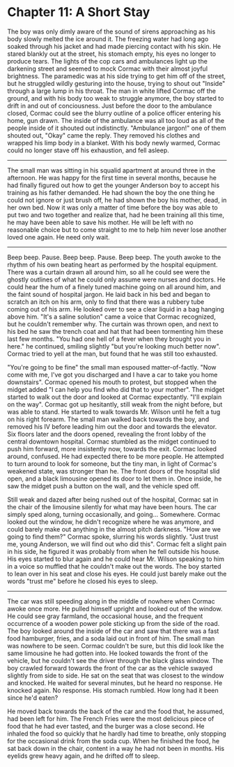 # Chapter 11: A Short Stay

The boy was only dimly aware of the sound of sirens approaching as his body slowly melted the ice around it. The freezing water had long ago soaked through his jacket and had made piercing contact with his skin. He stared blankly out at the street, his stomach empty, his eyes no longer to produce tears. The lights of the cop cars and ambulances light up the darkening street and seemed to mock Cormac with their almost joyful brightness. The paramedic was at his side trying to get him off of the street, but he struggled wildly gesturing into the house, trying to shout out "Inside" through a large lump in his throat. The man in white lifted Cormac off the ground, and with his body too weak to struggle anymore, the boy started to drift in and out of conciousness. Just before the door to the ambulance closed, Cormac could see the blurry outline of a police officer entering his home, gun drawn. The inside of the ambulance was all too loud as all of the people inside of it shouted out indistinctly. "Ambulance jargon!" one of them shouted out, "Okay" came the reply. They removed his clothes and wrapped his limp body in a blanket. With his body newly warmed, Cormac could no longer stave off his exhaustion, and fell asleep.

* * *

The small man was sitting in his squalid apartment at around three in the afternoon. He was happy for the first time in several months, because he had finally figured out how to get the younger Anderson boy to accept his training as his father demanded. He had shown the boy the one thing he could not ignore or just brush off, he had shown the boy his mother, dead, in her own bed. Now it was only a matter of time before the boy was able to put two and two together and realize that, had he been training all this time, he may have been able to save his mother. He will be left with no reasonable choice but to come straight to me to help him never lose another loved one again. He need only wait.

* * *

Beep beep. Pause. Beep beep. Pause. Beep beep. The youth awoke to the rhythm of his own beating heart as performed by the hospital equipment. There was a curtain drawn all around him, so all he could see were the ghostly outlines of what he could only assume were nurses and doctors. He could hear the hum of a finely tuned machine going on all around him, and the faint sound of hospital jargon. He laid back in his bed and began to scratch an itch on his arm, only to find that there was a rubbery tube coming out of his arm. He looked over to see a clear liquid in a bag hanging above him. "It's a saline solution" came a voice that Cormac recognized, but he couldn't remember why. The curtain was thrown open, and next to his bed he saw the trench coat and hat that had been tormenting him these last few months. "You had one hell of a fever when they brought you in here." he continued, smiling slightly "but you're looking much better now". Cormac tried to yell at the man, but found that he was still too exhausted.

"You're going to be fine" the small man espoused matter-of-factly. "Now come with me, I've got you discharged and I have a car to take you home downstairs". Cormac opened his mouth to protest, but stopped when the midget added "I can help you find who did that to your mother". The midget started to walk out the door and looked at Cormac expectantly. "I'll explain on the way". Cormac got up hesitantly, still weak from the night before, but was able to stand. He started to walk towards Mr. Wilson until he felt a tug on his right forearm. The small man walked back towards the boy, and removed his IV before leading him out the door and towards the elevator. Six floors later and the doors opened, revealing the front lobby of the central downtown hospital. Cormac stumbled as the midget continued to push him forward, more insistently now, towards the exit. Cormac looked around, confused. He had expected there to be more people. He attempted to turn around to look for someone, but the tiny man, in light of Cormac's weakened state, was stronger than he. The front doors of the hospital slid open, and a black limousine opened its door to let them in. Once inside, he saw the midget push a button on the wall, and the vehicle sped off.

Still weak and dazed after being rushed out of the hospital, Cormac sat in the chair of the limousine silently for what may have been hours. The car simply sped along, turning occasionally, and going... Somewhere. Cormac looked out the window, he didn't recognize where he was anymore, and could barely make out anything in the almost pitch darkness. "How are we going to find them?" Cormac spoke, slurring his words slightly. "Just trust me, young Anderson, we will find out who did this". Cormac felt a slight pain in his side, he figured it was probably from when he fell outside his house. His eyes started to blur again and he could hear Mr. Wilson speaking to him in a voice so muffled that he couldn't make out the words. The boy started to lean over in his seat and close his eyes. He could just barely make out the words "trust me" before he closed his eyes to sleep.

* * *

The car was still speeding along in the middle of nowhere when Cormac awoke once more. He pulled himself upright and looked out of the window. He could see gray farmland, the occasional house, and the frequent occurrence of a wooden power pole sticking up from the side of the road. The boy looked around the inside of the car and saw that there was a fast food hamburger, fries, and a soda laid out in front of him. The small man was nowhere to be seen. Cormac couldn't be sure, but this did look like the same limousine he had gotten into. He looked towards the front of the vehicle, but he couldn't see the driver through the black glass window. The boy crawled forward towards the front of the car as the vehicle swayed slightly from side to side. He sat on the seat that was closest to the window and knocked. He waited for several minutes, but he heard no response. He knocked again. No response. His stomach rumbled. How long had it been since he'd eaten?

He moved back towards the back of the car and the food that, he assumed, had been left for him. The French Fries were the most delicious piece of food that he had ever tasted, and the burger was a close second. He inhaled the food so quickly that he hardly had time to breathe, only stopping for the occasional drink from the soda cup. When he finished the food, he sat back down in the chair, content in a way he had not been in months. His eyelids grew heavy again, and he drifted off to sleep.

